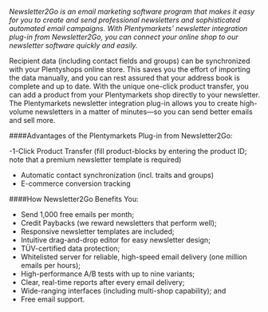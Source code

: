 *Newsletter2Go is an email marketing software program that makes it easy for you to create and send professional newsletters and sophisticated automated email campaigns. With Plentymarkets’ newsletter integration plug-in from Newsletter2Go, you can connect your online shop to our newsletter software quickly and easily.*

Recipient data (including contact fields and groups) can be synchronized with your Plentyshops online store. This saves you the effort of importing the data manually, and you can rest assured that your address book is complete and up to date. With the unique one-click product transfer, you can add a product from your Plentymarkets shop directly to your newsletter. The Plentymarkets newsletter integration plug-in allows you to create high-volume newsletters in a matter of minutes—so you can send better emails and sell more. 

####Advantages of the Plentymarkets Plug-in from Newsletter2Go:

-1-Click Product Transfer (fill product-blocks by entering the product ID; note that a premium newsletter template is required)
- Automatic contact synchronization (incl. traits and groups)
- E-commerce conversion tracking 

####How Newsletter2Go Benefits You:


- Send 1,000 free emails per month;
- Credit Paybacks (we reward newsletters that perform well);
- Responsive newsletter templates are included;
- Intuitive drag-and-drop editor for easy newsletter design;
- TÜV-certified data protection;
- Whitelisted server for reliable, high-speed email delivery (one million emails per hours); 
- High-performance A/B tests with up to nine variants;
- Clear, real-time reports after every email delivery; 
- Wide-ranging interfaces (including multi-shop capability); and
- Free email support. 
